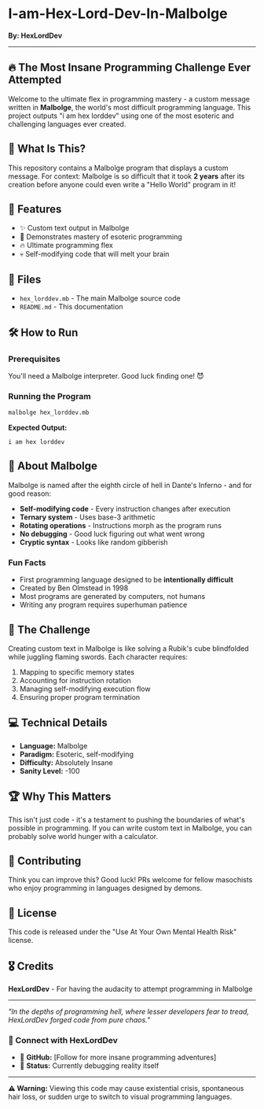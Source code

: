 # I-am-Hex-Lord-Dev-In-Malbolge

**By: HexLordDev**

---

## 🔥 The Most Insane Programming Challenge Ever Attempted

Welcome to the ultimate flex in programming mastery - a custom message written in **Malbolge**, the world's most difficult programming language. This project outputs "i am hex lorddev" using one of the most esoteric and challenging languages ever created.

## 🌟 What Is This?

This repository contains a Malbolge program that displays a custom message. For context: Malbolge is so difficult that it took **2 years** after its creation before anyone could even write a "Hello World" program in it!

## 🚀 Features

- ✨ Custom text output in Malbolge
- 🧠 Demonstrates mastery of esoteric programming
- 🔥 Ultimate programming flex
- 💀 Self-modifying code that will melt your brain

## 📁 Files

- `hex_lorddev.mb` - The main Malbolge source code
- `README.md` - This documentation

## 🛠️ How to Run

### Prerequisites
You'll need a Malbolge interpreter. Good luck finding one! 😈

### Running the Program
```bash
malbolge hex_lorddev.mb
```

**Expected Output:**
```
i am hex lorddev
```

## 🤯 About Malbolge

Malbolge is named after the eighth circle of hell in Dante's Inferno - and for good reason:

- **Self-modifying code** - Every instruction changes after execution
- **Ternary system** - Uses base-3 arithmetic 
- **Rotating operations** - Instructions morph as the program runs
- **No debugging** - Good luck figuring out what went wrong
- **Cryptic syntax** - Looks like random gibberish

### Fun Facts
- First programming language designed to be **intentionally difficult**
- Created by Ben Olmstead in 1998
- Most programs are generated by computers, not humans
- Writing any program requires superhuman patience

## 🎯 The Challenge

Creating custom text in Malbolge is like solving a Rubik's cube blindfolded while juggling flaming swords. Each character requires:

1. Mapping to specific memory states
2. Accounting for instruction rotation
3. Managing self-modifying execution flow
4. Ensuring proper program termination

## 💻 Technical Details

- **Language:** Malbolge
- **Paradigm:** Esoteric, self-modifying
- **Difficulty:** Absolutely Insane
- **Sanity Level:** -100

## 🏆 Why This Matters

This isn't just code - it's a testament to pushing the boundaries of what's possible in programming. If you can write custom text in Malbolge, you can probably solve world hunger with a calculator.

## 🤝 Contributing

Think you can improve this? Good luck! PRs welcome for fellow masochists who enjoy programming in languages designed by demons.

## 📜 License

This code is released under the "Use At Your Own Mental Health Risk" license.

## 🎖️ Credits

**HexLordDev** - For having the audacity to attempt programming in Malbolge

---

*"In the depths of programming hell, where lesser developers fear to tread, HexLordDev forged code from pure chaos."*

### 🔗 Connect with HexLordDev

- 🌟 **GitHub:** [Follow for more insane programming adventures]
- 💬 **Status:** Currently debugging reality itself

---

**⚠️ Warning:** Viewing this code may cause existential crisis, spontaneous hair loss, or sudden urge to switch to visual programming languages.
